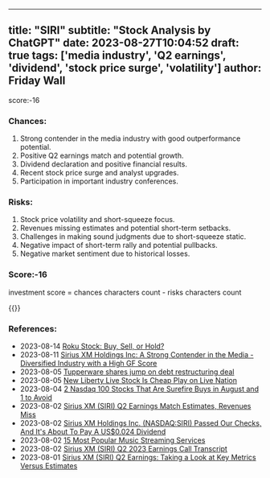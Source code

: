 
---
title: "SIRI"
subtitle: "Stock Analysis by ChatGPT"
date: 2023-08-27T10:04:52
draft: true
tags: ['media industry', 'Q2 earnings', 'dividend', 'stock price surge', 'volatility']
author: Friday Wall
---

score:-16
### Chances:
1. Strong contender in the media industry with good outperformance potential.
2. Positive Q2 earnings match and potential growth.
3. Dividend declaration and positive financial results.
4. Recent stock price surge and analyst upgrades.
5. Participation in important industry conferences.
### Risks:
1. Stock price volatility and short-squeeze focus.
2. Revenues missing estimates and potential short-term setbacks.
3. Challenges in making sound judgments due to short-squeeze static.
4. Negative impact of short-term rally and potential pullbacks.
5. Negative market sentiment due to historical losses.
### Score:-16
investment score = chances characters count - risks characters count

{{<tradingview symbol="NASDAQ:SIRI">}}
### References:
- 2023-08-14 [Roku Stock: Buy, Sell, or Hold?](https://finance.yahoo.com/m/8220651e-8a7a-3aae-b01c-c8f6b2155eaf/roku-stock%3A-buy%2C-sell%2C-or.html?.tsrc=rss)
- 2023-08-11 [Sirius XM Holdings Inc: A Strong Contender in the Media - Diversified Industry with a High GF Score](https://finance.yahoo.com/news/sirius-xm-holdings-inc-strong-183208444.html?.tsrc=rss)
- 2023-08-05 [Tupperware shares jump on debt restructuring deal](https://finance.yahoo.com/video/tupperware-shares-jump-debt-restructuring-195009365.html?.tsrc=rss)
- 2023-08-05 [New Liberty Live Stock Is Cheap Play on Live Nation](https://finance.yahoo.com/m/1950a288-146f-39c5-bfa4-5d7da1bbc70e/new-liberty-live-stock-is.html?.tsrc=rss)
- 2023-08-04 [2 Nasdaq 100 Stocks That Are Surefire Buys in August and 1 to Avoid](https://finance.yahoo.com/m/146664f1-05f7-3d84-9cd2-031b23c3853c/2-nasdaq-100-stocks-that-are.html?.tsrc=rss)
- 2023-08-02 [Sirius XM (SIRI) Q2 Earnings Match Estimates, Revenues Miss](https://finance.yahoo.com/news/sirius-xm-siri-q2-earnings-153300132.html?.tsrc=rss)
- 2023-08-02 [Sirius XM Holdings Inc. (NASDAQ:SIRI) Passed Our Checks, And It's About To Pay A US$0.024 Dividend](https://finance.yahoo.com/news/sirius-xm-holdings-inc-nasdaq-100154074.html?.tsrc=rss)
- 2023-08-02 [15 Most Popular Music Streaming Services](https://finance.yahoo.com/news/15-most-popular-music-streaming-213711428.html?.tsrc=rss)
- 2023-08-02 [Sirius XM (SIRI) Q2 2023 Earnings Call Transcript](https://finance.yahoo.com/m/04e8bc73-0fbf-3935-b4c7-11f7ab637756/sirius-xm-%28siri%29-q2-2023.html?.tsrc=rss)
- 2023-08-01 [Sirius XM (SIRI) Q2 Earnings: Taking a Look at Key Metrics Versus Estimates](https://finance.yahoo.com/news/sirius-xm-siri-q2-earnings-153005021.html?.tsrc=rss)


                